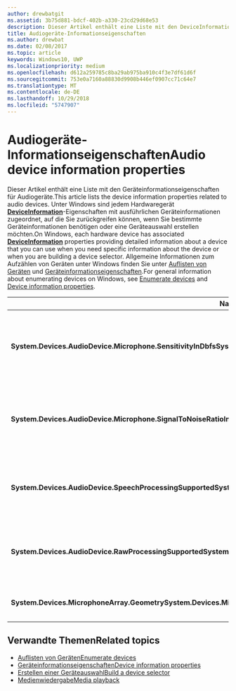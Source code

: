 ```yaml
---
author: drewbatgit
ms.assetid: 3b75d881-bdcf-402b-a330-23cd29d68e53
description: Dieser Artikel enthält eine Liste mit den DeviceInformation-Eigenschaften für Audiogeräte.
title: Audiogeräte-Informationseigenschaften
ms.author: drewbat
ms.date: 02/08/2017
ms.topic: article
keywords: Windows10, UWP
ms.localizationpriority: medium
ms.openlocfilehash: d612a259785c8ba29ab975ba910c4f3e7df61d6f
ms.sourcegitcommit: 753e0a7160a88830d9908b446ef0907cc71c64e7
ms.translationtype: MT
ms.contentlocale: de-DE
ms.lasthandoff: 10/29/2018
ms.locfileid: "5747907"
---
```

# <a name="audio-device-information-properties"></a><span data-ttu-id="8becb-104">Audiogeräte-Informationseigenschaften</span><span class="sxs-lookup"><span data-stu-id="8becb-104">Audio device information properties</span></span>

<span data-ttu-id="8becb-105">Dieser Artikel enthält eine Liste mit den Geräteinformationseigenschaften für Audiogeräte.</span><span class="sxs-lookup"><span data-stu-id="8becb-105">This article lists the device information properties related to audio devices.</span></span> <span data-ttu-id="8becb-106">Unter Windows sind jedem Hardwaregerät [**DeviceInformation**](https://msdn.microsoft.com/library/windows/apps/BR225393)-Eigenschaften mit ausführlichen Geräteinformationen zugeordnet, auf die Sie zurückgreifen können, wenn Sie bestimmte Geräteinformationen benötigen oder eine Geräteauswahl erstellen möchten.</span><span class="sxs-lookup"><span data-stu-id="8becb-106">On Windows, each hardware device has associated [**DeviceInformation**](https://msdn.microsoft.com/library/windows/apps/BR225393) properties providing detailed information about a device that you can use when you need specific information about the device or when you are building a device selector.</span></span> <span data-ttu-id="8becb-107">Allgemeine Informationen zum Aufzählen von Geräten unter Windows finden Sie unter [Auflisten von Geräten](../devices-sensors/enumerate-devices.md) und [Geräteinformationseigenschaften](../devices-sensors/device-information-properties.md).</span><span class="sxs-lookup"><span data-stu-id="8becb-107">For general information about enumerating devices on Windows, see [Enumerate devices](../devices-sensors/enumerate-devices.md) and [Device information properties](../devices-sensors/device-information-properties.md).</span></span>


|<span data-ttu-id="8becb-108">Name</span><span class="sxs-lookup"><span data-stu-id="8becb-108">Name</span></span>|<span data-ttu-id="8becb-109">Typ</span><span class="sxs-lookup"><span data-stu-id="8becb-109">Type</span></span>|<span data-ttu-id="8becb-110">Beschreibung</span><span class="sxs-lookup"><span data-stu-id="8becb-110">Description</span></span>|
|------------------------------------------------------------|------------|------------------------------------------------------|
|**<span data-ttu-id="8becb-111">System.Devices.AudioDevice.Microphone.SensitivityInDbfs</span><span class="sxs-lookup"><span data-stu-id="8becb-111">System.Devices.AudioDevice.Microphone.SensitivityInDbfs</span></span>**|<span data-ttu-id="8becb-112">Double</span><span class="sxs-lookup"><span data-stu-id="8becb-112">Double</span></span>|<span data-ttu-id="8becb-113">Gibt die Empfindlichkeit des Mikrofons in Dezibel relativ zu Full-Scale-Einheiten (dBFS) an.</span><span class="sxs-lookup"><span data-stu-id="8becb-113">Specifies the microphone sensitivity in decibels relative to full scale (dBFS) units.</span></span>|
|**<span data-ttu-id="8becb-114">System.Devices.AudioDevice.Microphone.SignalToNoiseRatioInDb</span><span class="sxs-lookup"><span data-stu-id="8becb-114">System.Devices.AudioDevice.Microphone.SignalToNoiseRatioInDb</span></span>**|<span data-ttu-id="8becb-115">Double</span><span class="sxs-lookup"><span data-stu-id="8becb-115">Double</span></span>|<span data-ttu-id="8becb-116">Gibt für das Mikrofon das Signal-Rausch-Verhältnis (SNR) in Dezibeleinheiten (dB) an.</span><span class="sxs-lookup"><span data-stu-id="8becb-116">Specifies the microphone signal to noise ratio (SNR) measured in decibel (dB) units.</span></span>|
|**<span data-ttu-id="8becb-117">System.Devices.AudioDevice.SpeechProcessingSupported</span><span class="sxs-lookup"><span data-stu-id="8becb-117">System.Devices.AudioDevice.SpeechProcessingSupported</span></span>**|<span data-ttu-id="8becb-118">Boolean</span><span class="sxs-lookup"><span data-stu-id="8becb-118">Boolean</span></span>|<span data-ttu-id="8becb-119">Gibt an, ob das Audiogerät die Verarbeitung von Sprache unterstützt.</span><span class="sxs-lookup"><span data-stu-id="8becb-119">Indicates whether the audio device supports speech processing.</span></span>|
|**<span data-ttu-id="8becb-120">System.Devices.AudioDevice.RawProcessingSupported</span><span class="sxs-lookup"><span data-stu-id="8becb-120">System.Devices.AudioDevice.RawProcessingSupported</span></span>**|<span data-ttu-id="8becb-121">Boolean</span><span class="sxs-lookup"><span data-stu-id="8becb-121">Boolean</span></span>|<span data-ttu-id="8becb-122">Gibt an, ob das Audiogerät die Verarbeitung von Rohdaten unterstützt.</span><span class="sxs-lookup"><span data-stu-id="8becb-122">Indicates whether the audio device supports raw processing.</span></span>|
|**<span data-ttu-id="8becb-123">System.Devices.MicrophoneArray.Geometry</span><span class="sxs-lookup"><span data-stu-id="8becb-123">System.Devices.MicrophoneArray.Geometry</span></span>**|<span data-ttu-id="8becb-124">unsigned char[]</span><span class="sxs-lookup"><span data-stu-id="8becb-124">unsigned char[]</span></span>|<span data-ttu-id="8becb-125">Geometriedaten für ein Mikrofonarray.</span><span class="sxs-lookup"><span data-stu-id="8becb-125">Geometry data for a microphone array.</span></span>|

## <a name="related-topics"></a><span data-ttu-id="8becb-126">Verwandte Themen</span><span class="sxs-lookup"><span data-stu-id="8becb-126">Related topics</span></span>

* [<span data-ttu-id="8becb-127">Auflisten von Geräten</span><span class="sxs-lookup"><span data-stu-id="8becb-127">Enumerate devices</span></span>](../devices-sensors/enumerate-devices.md)
* [<span data-ttu-id="8becb-128">Geräteinformationseigenschaften</span><span class="sxs-lookup"><span data-stu-id="8becb-128">Device information properties</span></span>](../devices-sensors/device-information-properties.md)
* [<span data-ttu-id="8becb-129">Erstellen einer Geräteauswahl</span><span class="sxs-lookup"><span data-stu-id="8becb-129">Build a device selector</span></span>](../devices-sensors/build-a-device-selector.md)
* [<span data-ttu-id="8becb-130">Medienwiedergabe</span><span class="sxs-lookup"><span data-stu-id="8becb-130">Media playback</span></span>](media-playback.md)




